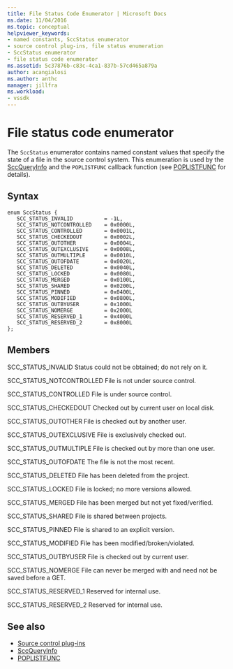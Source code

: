 ```yaml
---
title: File Status Code Enumerator | Microsoft Docs
ms.date: 11/04/2016
ms.topic: conceptual
helpviewer_keywords:
- named constants, SccStatus enumerator
- source control plug-ins, file status enumeration
- SccStatus enumerator
- file status code enumerator
ms.assetid: 5c37876b-c83c-4ca1-837b-57cd465a879a
author: acangialosi
ms.author: anthc
manager: jillfra
ms.workload:
- vssdk
---
```

# File status code enumerator
The `SccStatus` enumerator contains named constant values that specify the state of a file in the source control system. This enumeration is used by the [SccQueryInfo](../extensibility/sccqueryinfo-function.md) and the `POPLISTFUNC` callback function (see [POPLISTFUNC](../extensibility/poplistfunc.md) for details).

## Syntax

```
enum SccStatus {
   SCC_STATUS_INVALID          = -1L,
   SCC_STATUS_NOTCONTROLLED    = 0x0000L,
   SCC_STATUS_CONTROLLED       = 0x0001L,
   SCC_STATUS_CHECKEDOUT       = 0x0002L,
   SCC_STATUS_OUTOTHER         = 0x0004L,
   SCC_STATUS_OUTEXCLUSIVE     = 0x0008L,
   SCC_STATUS_OUTMULTIPLE      = 0x0010L,
   SCC_STATUS_OUTOFDATE        = 0x0020L,
   SCC_STATUS_DELETED          = 0x0040L,
   SCC_STATUS_LOCKED           = 0x0080L,
   SCC_STATUS_MERGED           = 0x0100L,
   SCC_STATUS_SHARED           = 0x0200L,
   SCC_STATUS_PINNED           = 0x0400L,
   SCC_STATUS_MODIFIED         = 0x0800L,
   SCC_STATUS_OUTBYUSER        = 0x1000L
   SCC_STATUS_NOMERGE          = 0x2000L
   SCC_STATUS_RESERVED_1       = 0x4000L
   SCC_STATUS_RESERVED_2       = 0x8000L
};
```

## Members
 SCC_STATUS_INVALID
 Status could not be obtained; do not rely on it.

 SCC_STATUS_NOTCONTROLLED
 File is not under source control.

 SCC_STATUS_CONTROLLED
 File is under source control.

 SCC_STATUS_CHECKEDOUT
 Checked out by current user on local disk.

 SCC_STATUS_OUTOTHER
 File is checked out by another user.

 SCC_STATUS_OUTEXCLUSIVE
 File is exclusively checked out.

 SCC_STATUS_OUTMULTIPLE
 File is checked out by more than one user.

 SCC_STATUS_OUTOFDATE
 The file is not the most recent.

 SCC_STATUS_DELETED
 File has been deleted from the project.

 SCC_STATUS_LOCKED
 File is locked; no more versions allowed.

 SCC_STATUS_MERGED
 File has been merged but not yet fixed/verified.

 SCC_STATUS_SHARED
 File is shared between projects.

 SCC_STATUS_PINNED
 File is shared to an explicit version.

 SCC_STATUS_MODIFIED
 File has been modified/broken/violated.

 SCC_STATUS_OUTBYUSER
 File is checked out by current user.

 SCC_STATUS_NOMERGE
 File can never be merged with and need not be saved before a GET.

 SCC_STATUS_RESERVED_1
 Reserved for internal use.

 SCC_STATUS_RESERVED_2
 Reserved for internal use.

## See also
- [Source control plug-ins](../extensibility/source-control-plug-ins.md)
- [SccQueryInfo](../extensibility/sccqueryinfo-function.md)
- [POPLISTFUNC](../extensibility/poplistfunc.md)
